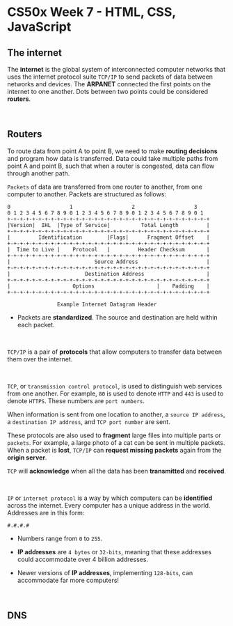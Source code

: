 # CS50x Week 7 - HTML, CSS, JavaScript

## The internet

The **internet** is the global system of interconnected computer networks that uses the internet protocol suite `TCP/IP` to send packets of data between networks and devices. The **ARPANET** connected the first points on the internet to one another. Dots between two points could be considered **routers**.

<br>

## Routers

To route data from point A to point B, we need to make **routing decisions** and program how data is transferred. Data could take multiple paths from point A and point B, such that when a router is congested, data can flow through another path. 

`Packets` of data are transferred from one router to another, from one computer to another. Packets are structured as follows:
```
0                   1                   2                   3   
0 1 2 3 4 5 6 7 8 9 0 1 2 3 4 5 6 7 8 9 0 1 2 3 4 5 6 7 8 9 0 1
+-+-+-+-+-+-+-+-+-+-+-+-+-+-+-+-+-+-+-+-+-+-+-+-+-+-+-+-+-+-+-+-+
|Version|  IHL  |Type of Service|          Total Length         |
+-+-+-+-+-+-+-+-+-+-+-+-+-+-+-+-+-+-+-+-+-+-+-+-+-+-+-+-+-+-+-+-+
|         Identification        |Flags|      Fragment Offset    |
+-+-+-+-+-+-+-+-+-+-+-+-+-+-+-+-+-+-+-+-+-+-+-+-+-+-+-+-+-+-+-+-+
|  Time to Live |    Protocol   |         Header Checksum       |
+-+-+-+-+-+-+-+-+-+-+-+-+-+-+-+-+-+-+-+-+-+-+-+-+-+-+-+-+-+-+-+-+
|                           Source Address                      |
+-+-+-+-+-+-+-+-+-+-+-+-+-+-+-+-+-+-+-+-+-+-+-+-+-+-+-+-+-+-+-+-+
|                        Destination Address                    |
+-+-+-+-+-+-+-+-+-+-+-+-+-+-+-+-+-+-+-+-+-+-+-+-+-+-+-+-+-+-+-+-+
|                    Options                    |    Padding    |
+-+-+-+-+-+-+-+-+-+-+-+-+-+-+-+-+-+-+-+-+-+-+-+-+-+-+-+-+-+-+-+-+

                Example Internet Datagram Header
```
- Packets are **standardized**. The source and destination are held within each packet.

<br>

`TCP/IP` is a pair of **protocols** that allow computers to transfer data between them over the internet.

<br>

`TCP`, or `transmission control protocol`, is used to distinguish web services from one another. For example, `80` is used to denote `HTTP` and `443` is used to denote `HTTPS`. These numbers are `port numbers`.

When information is sent from one location to another, a `source IP address`, a `destination IP address`, and `TCP port number` are sent.

These protocols are also used to **fragment** large files into multiple parts or `packets`. For example, a large photo of a cat can be sent in multiple packets. When a packet is **lost**, `TCP/IP` can **request missing packets** again from the **origin server**.

`TCP` will **acknowledge** when all the data has been **transmitted** and **received**.

<br>

`IP` or `internet protocol` is a way by which computers can be **identified** across the internet. Every computer has a unique address in the world. Addresses are in this form:
```
#.#.#.#
```
- Numbers range from `0` to `255`.

- **IP addresses** are `4 bytes` or `32-bits`, meaning that these addresses could accommodate over 4 billion addresses. 

- Newer versions of **IP addresses**, implementing `128-bits`, can accommodate far more computers!

<br>

## DNS



